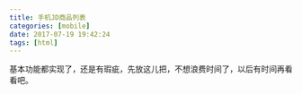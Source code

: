 ```yaml
---
title: 手机JD商品列表
categories: [mobile]
date: 2017-07-19 19:42:24
tags: [html]
---
```


基本功能都实现了，还是有瑕疵，先放这儿把，不想浪费时间了，以后有时间再看看吧。  